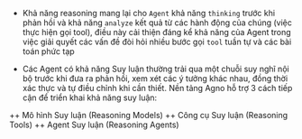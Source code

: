 - Khả năng reasoning mang lại cho `Agent` khả năng `thinking` trước khi phản hồi và khả năng `analyze` kết quả từ các hành động của chúng (việc thực hiện gọi tool), điều này cải thiện đáng kể khả năng của Agent trong việc giải quyết các vấn đề đòi hỏi nhiều bước gọi `tool` tuần tự và các bài toán phức tạp

- Các Agent có khả năng Suy luận thường trải qua một chuỗi suy nghĩ nội bộ trước khi đưa ra phản hồi, xem xét các ý tưởng khác nhau, đồng thời xác thực và tự điều chỉnh khi cần thiết. Nền tảng Agno hỗ trợ 3 cách tiếp cận để triển khai khả năng suy luận:

++ Mô hình Suy luận (Reasoning Models)
++ Công cụ Suy luận (Reasoning Tools)
++ Agent Suy luận (Reasoning Agents)
